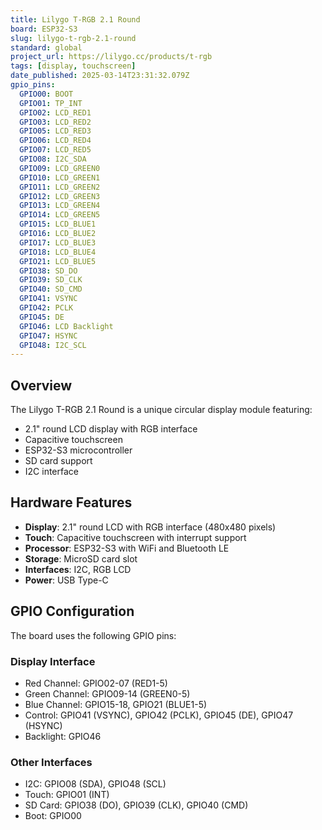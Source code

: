 ```yaml
---
title: Lilygo T-RGB 2.1 Round
board: ESP32-S3
slug: lilygo-t-rgb-2.1-round
standard: global
project_url: https://lilygo.cc/products/t-rgb
tags: [display, touchscreen]
date_published: 2025-03-14T23:31:32.079Z
gpio_pins:
  GPIO00: BOOT
  GPIO01: TP_INT
  GPIO02: LCD_RED1
  GPIO03: LCD_RED2
  GPIO05: LCD_RED3
  GPIO06: LCD_RED4
  GPIO07: LCD_RED5
  GPIO08: I2C_SDA
  GPIO09: LCD_GREEN0
  GPIO10: LCD_GREEN1
  GPIO11: LCD_GREEN2
  GPIO12: LCD_GREEN3
  GPIO13: LCD_GREEN4
  GPIO14: LCD_GREEN5
  GPIO15: LCD_BLUE1
  GPIO16: LCD_BLUE2
  GPIO17: LCD_BLUE3
  GPIO18: LCD_BLUE4
  GPIO21: LCD_BLUE5
  GPIO38: SD_DO
  GPIO39: SD_CLK
  GPIO40: SD_CMD
  GPIO41: VSYNC
  GPIO42: PCLK
  GPIO45: DE
  GPIO46: LCD Backlight
  GPIO47: HSYNC
  GPIO48: I2C_SCL
---
```


## Overview

The Lilygo T-RGB 2.1 Round is a unique circular display module featuring:

- 2.1" round LCD display with RGB interface
- Capacitive touchscreen
- ESP32-S3 microcontroller
- SD card support
- I2C interface

## Hardware Features

- **Display**: 2.1" round LCD with RGB interface (480x480 pixels)
- **Touch**: Capacitive touchscreen with interrupt support
- **Processor**: ESP32-S3 with WiFi and Bluetooth LE
- **Storage**: MicroSD card slot
- **Interfaces**: I2C, RGB LCD
- **Power**: USB Type-C

## GPIO Configuration

The board uses the following GPIO pins:

### Display Interface
- Red Channel: GPIO02-07 (RED1-5)
- Green Channel: GPIO09-14 (GREEN0-5)
- Blue Channel: GPIO15-18, GPIO21 (BLUE1-5)
- Control: GPIO41 (VSYNC), GPIO42 (PCLK), GPIO45 (DE), GPIO47 (HSYNC)
- Backlight: GPIO46

### Other Interfaces
- I2C: GPIO08 (SDA), GPIO48 (SCL)
- Touch: GPIO01 (INT)
- SD Card: GPIO38 (DO), GPIO39 (CLK), GPIO40 (CMD)
- Boot: GPIO00


